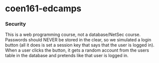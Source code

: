 # coen161-edcamps

### Security
This is a web programming course, not a database/NetSec course. Passwords should NEVER be stored in the clear, so we simulated a login button (all it does is set a session key that says that the user is logged in). When a user clicks the button, it gets a random account from the users table in the database and pretends like that user is logged in.
